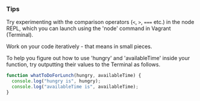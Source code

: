 ### Tips

Try experimenting with the comparison operators (`<`, `>`, `===` etc.) in the node REPL, which you can launch using the 'node' command in Vagrant (Terminal).

Work on your code iteratively - that means in small pieces.

To help you figure out how to use 'hungry' and 'availableTime' inside your function, try outputting their values to the Terminal as follows.

```javascript
function whatToDoForLunch(hungry, availableTime) {
  console.log("hungry is", hungry);
  console.log("availableTime is", availableTime);
}
```


